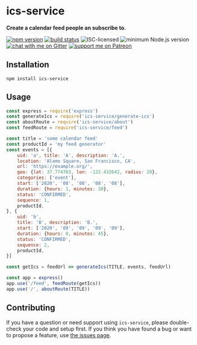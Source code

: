 # ics-service

**Create a calendar feed people an subscribe to.**

[![npm version](https://img.shields.io/npm/v/ics-service.svg)](https://www.npmjs.com/package/ics-service)
[![build status](https://api.travis-ci.org/derhuerst/ics-service.svg?branch=master)](https://travis-ci.org/derhuerst/ics-service)
![ISC-licensed](https://img.shields.io/github/license/derhuerst/ics-service.svg)
![minimum Node.js version](https://img.shields.io/node/v/ics-service.svg)
[![chat with me on Gitter](https://img.shields.io/badge/chat%20with%20me-on%20gitter-512e92.svg)](https://gitter.im/derhuerst)
[![support me on Patreon](https://img.shields.io/badge/support%20me-on%20patreon-fa7664.svg)](https://patreon.com/derhuerst)


## Installation

```shell
npm install ics-service
```


## Usage

```js
const express = require('express')
const generateIcs = require('ics-service/generate-ics')
const aboutRoute = require('ics-service/about')
const feedRoute = require('ics-service/feed')

const title = 'some calendar feed'
const productId = 'my feed generator'
const events = [{
	uid: 'a', title: 'A', description: 'A.',
	location: 'Alamo Square, San Francisco, CA',
	url: 'https://example.org/',
	geo: {lat: 37.774703, lon: -122.432642, radius: 20},
	categories: ['event'],
	start: ['2020', '08', '08', '08', '08'],
	duration: {hours: 1, minutes: 30},
	status: 'CONFIRMED',
	sequence: 1,
	productId,
}, {
	uid: 'b',
	title: 'B', description: 'B.',
	start: ['2020', '09', '09', '09', '09'],
	duration: {hours: 0, minutes: 45},
	status: 'CONFIRMED',
	sequence: 2,
	productId,
}]

const getIcs = feedUrl => generateIcs(TITLE, events, feedUrl)

const app = express()
app.use('/feed', feedRoute(getIcs))
app.use('/', aboutRoute(TITLE))
```


## Contributing

If you have a question or need support using `ics-service`, please double-check your code and setup first. If you think you have found a bug or want to propose a feature, use [the issues page](https://github.com/derhuerst/ics-service/issues).
